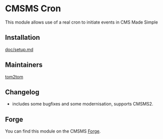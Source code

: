 # CMSMS Cron

This module allows use of a real cron to initiate events in CMS Made Simple

## Installation

[doc/setup.md](doc/setup.md)

## Maintainers

[tom2tom](https://github.com/tom2tom)

## Changelog
* includes some bugfixes and some modernisation, supports CMSMS2.

## Forge
You can find this module on the CMSMS [Forge](http://dev.cmsmadesimple.org/projects/cron).
